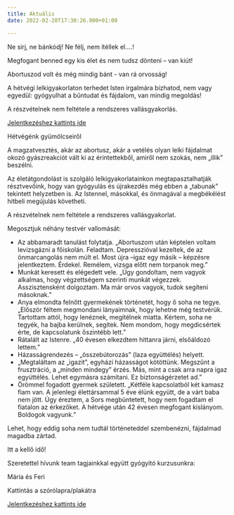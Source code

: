 ```yaml
---
title: Aktuális
date: 2022-02-20T17:30:26.000+01:00

---
```

Ne sírj, ne bánkódj! Ne félj, nem ítéllek el….!

Megfogant benned egy kis élet és nem tudsz dönteni – van kiút!

Abortuszod volt és még mindig bánt - van rá orvosság!

A hétvégi lelkigyakorlaton terhedet Isten irgalmára bízhatod, nem vagy egyedül: gyógyulhat a bűntudat és fájdalom, van mindig megoldás!

A részvételnek nem feltétele a rendszeres vallásgyakorlás.

[Jelentkezéshez kattints ide](https://docs.google.com/forms/d/e/1FAIpQLSelGcU33X9XmPpw_vsGDoO09rN9m8KhA7Ym6EwkP0HtbU1ppA/viewform)

Hétvégénk gyümölcseiről

A magzatvesztés, akár az abortusz, akár a vetélés olyan lelki fájdalmat okozó gyászreakciót vált ki az érintettekből, amiről nem szokás, nem „illik” beszélni.

Az életátgondolást is szolgáló lelkigyakorlatainkon megtapasztalhatják résztvevőink, hogy van gyógyulás és újrakezdés még ebben a „tabunak” tekintett helyzetben is. Az Istennel, másokkal, és önmagával a megbékélést hitbeli megújulás követheti.

A részvételnek nem feltétele a rendszeres vallásgyakorlat.

Megosztjuk néhány testvér vallomását:

* Az abbamaradt tanulást folytatja. „Abortuszom után képtelen voltam levizsgázni a főiskolán. Feladtam. Depresszióval kezeltek, de az önmarcangolás nem múlt el. Most újra –igaz egy másik – képzésre jelentkeztem. Érdekel. Remélem, vizsga előtt nem torpanok meg.”
* Munkát keresett és elégedett vele. „Úgy gondoltam, nem vagyok alkalmas, hogy végzettségem szerinti munkát végezzek. Asszisztensként dolgoztam. Ma már orvos vagyok, tudok segíteni másoknak.”
* Anya elmondta felnőtt gyermekének történetét, hogy ő soha ne tegye. „Először féltem megmondani lányaimnak, hogy lehetne még testvérük. Tartottam attól, hogy lenéznek, megítélnek miatta. Kértem, soha ne tegyék, ha bajba kerülnek, segítek. Nem mondom, hogy megdicsértek érte, de kapcsolatunk őszintébb lett.”
* Rátalált az Istenre. „40 évesen elkezdtem hittanra járni, elsőáldozó lettem.”
* Házasságrendezés – „összebútorozás” (laza együttélés) helyett.
* „Megtaláltam az „igazit”, egyházi házasságot kötöttünk. Megszűnt a frusztráció, a „minden mindegy” érzés. Más, mint a csak arra napra igaz együttélés. Lehet egymásra számítani. Ez biztonságérzetet ad.”
* Örömmel fogadott gyermek született. „Kétféle kapcsolatból két kamasz fiam van. A jelenlegi élettársammal 5 éve élünk együtt, de a várt baba nem jött. Úgy éreztem, a Sors megbüntetett, hogy nem fogadtam el fiatalon az érkezőket. A hétvége után 42 évesen megfogant kislányom. Boldogok vagyunk.”

Lehet, hogy eddig soha nem tudtál történeteddel szembenézni, fájdalmad magadba zártad.

Itt a kellő idő!

Szeretettel hívunk team tagjainkkal együtt gyógyító kurzusunkra:

Mária és Feri

Kattintás a szórólapra/plakátra

[Jelentkezéshez kattints ide](https://docs.google.com/forms/d/e/1FAIpQLSelGcU33X9XmPpw_vsGDoO09rN9m8KhA7Ym6EwkP0HtbU1ppA/viewform)
